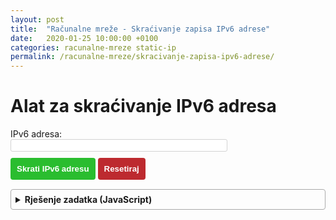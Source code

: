 ```yaml
---
layout: post
title:  "Računalne mreže - Skraćivanje zapisa IPv6 adrese"
date:   2020-01-25 10:00:00 +0100
categories: racunalne-mreze static-ip
permalink: /racunalne-mreze/skracivanje-zapisa-ipv6-adrese/
---
```


<script src="/assets/rm/ipv6/script.js"></script>
<style src="/assets/rm/ipv6/style.css">
#submit{
    color: white;
    background-color: rgb(42, 189, 47);
    margin-top: 10px;
    padding: 10px;
    border-radius: 4px;
    border: none;
    font-weight: bold;
}

#reset{
    color: white;
    background-color: rgb(189, 42, 47);
    margin-top: 10px;
    padding: 10px;
    border-radius: 4px;
    border: none;
    font-weight: bold;
}

#address{
    height: 20px;
    border: 1px solid lightgray;
    border-radius: 3px;
    font-weight: bold;
}

.active-details{

    margin-top: 12px;
    padding: 10px;

    color: #3c763d;
    background-color: #dff0d8;
    border: 1px solid;
    border-color: #d6e9c6;
}

details {
    border: 1px solid #aaa;
    border-radius: 4px;
    padding: .5em .5em 0;
}

summary {
    font-weight: bold;
    margin: -.5em -.5em 0;
    padding: .5em;
}

details[open] {
    padding: .5em;
}

details[open] summary {
    border-bottom: 1px solid #aaa;
    margin-bottom: .5em;
}
</style>

<div>
    <h1>Alat za skraćivanje IPv6 adresa</h1>
    IPv6 adresa: <br>
    <input type="text" name="IPv6 Adresa" id="address" size="40"> <br>
    <input id="submit" type="button" value="Skrati IPv6 adresu" onclick="compressIPv6()">
    <input id="reset" type="button" value="Resetiraj" onclick="reset()">
</div>

<div id="details">

</div>

<div style="margin-top: 15px;">
<details>
    <summary>Rješenje zadatka (JavaScript)</summary>
    <p>
    U izradi!
    </p>
</details>
</div>